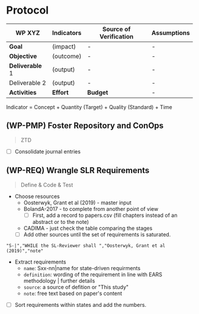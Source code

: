 # Protocol

WP XYZ|Indicators|Source of Verification| Assumptions
-|-|-|-
**Goal**|(impact)|-|-
**Objective**|(outcome)|-|-
**Deliverable** 1|(output)|-|-
Deliverable 2|(output)|-|-
**Activities**|**Effort**|**Budget**|-

Indicator = Concept + Quantity (Target) + Quality (Standard) + Time


## (WP-PMP) Foster Repository and ConOps
> ZTD
- [ ] Consolidate journal entries

## (WP-REQ) Wrangle SLR Requirements
> Define & Code & Test
- Choose resources
  - Oosterwyk, Grant et al (2019) - master input
  - BolandA-2017 - to complete from another point of view
    - [ ] First, add a record to papers.csv (fill chapters instead of an abstract or to the note)
  - CADIMA - just check the table comparing the stages
  - [ ] Add other sources until the set of requirements is saturated.
 
 ```
 "S-|","WHILE the SL-Reviewer shall ","Oosterwyk, Grant et al (2019)","note"
 ```
- Extract requirements
  - `name`: Sxx-nn|name for state-driven requirments
  - `definition`: wording of the requirement in line with EARS methodology | further details
  - `source`: a source of defition or "This study"
  - `note`: free text based on paper's content
- [ ] Sort requirements within states and add the numbers.
